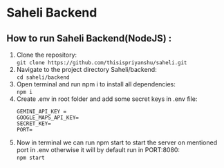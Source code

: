 # Saheli Backend

## How to run Saheli Backend(NodeJS) :

1. Clone the repository:<br>
    ``` git clone https://github.com/thisispriyanshu/saheli.git ```
2. Navigate to the project directory Saheli/backend:<br>
    ``` cd saheli/backend ```
3. Open terminal and run npm i to install all dependencies:<br>
    ```npm i```
4. Create .env in root folder and add some secret keys in .env file:<br>
   ```
   GEMINI_API_KEY =
   GOOGLE_MAPS_API_KEY=
   SECRET_KEY=
   PORT=
   ```
5. Now in terminal we can run npm start to start the server on mentioned port in .env otherwise it will  by default run in PORT:8080:<br>
   ``` npm start ```
